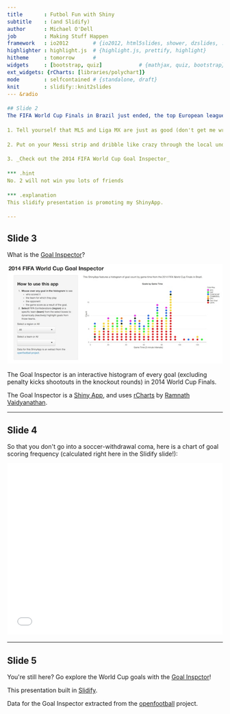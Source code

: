 ```yaml
---
title       : Futbol Fun with Shiny
subtitle    : (and Slidify)
author      : Michael O'Dell
job         : Making Stuff Happen
framework   : io2012        # {io2012, html5slides, shower, dzslides, ...}
highlighter : highlight.js  # {highlight.js, prettify, highlight}
hitheme     : tomorrow      # 
widgets     : [bootstrap, quiz]            # {mathjax, quiz, bootstrap}
ext_widgets: {rCharts: [libraries/polychart]}
mode        : selfcontained # {standalone, draft}
knit        : slidify::knit2slides
--- &radio

## Slide 2
The FIFA World Cup Finals in Brazil just ended, the top European leagues have yet to start, so to fill that world class soccer (as we say in the States) craving, you:

1. Tell yourself that MLS and Liga MX are just as good (don't get me wrong, I catch Earthquakes games when I can) and just suffer

2. Put on your Messi strip and dribble like crazy through the local under 4 youth team

3. _Check out the 2014 FIFA World Cup Goal Inspector_

*** .hint 
No. 2 will not win you lots of friends

*** .explanation 
This slidify presentation is promoting my ShinyApp.

---
```


## Slide 3
What is the [Goal Inspector](http://mpodell.shinyapps.io/goal_inspector/)?

![Goal Inspector](./assets/img/ginspector2.png)

The Goal Inspector is an interactive histogram of every goal (excluding penalty kicks shootouts in the knockout rounds) in 2014 World Cup Finals.

The Goal Inspector is a [Shiny App](http://shiny.rstudio.com), and uses [rCharts](http://rcharts.io) by [Ramnath Vaidyanathan](https://github.com/ramnathv).

---

## Slide 4
So that you don't go into a soccer-withdrawal coma, here is a chart of goal scoring frequency (calculated right here in the Slidify slide!):

<iframe src=' assets/fig/unnamed-chunk-1.html ' scrolling='no' frameBorder='0' seamless class='rChart polycharts ' id=iframe- chart621079209fff ></iframe> <style>iframe.rChart{ width: 100%; height: 400px;}</style>

---

## Slide 5
You're still here? Go explore the World Cup goals with the [Goal Inspctor](http://mpodell.shinyapps.io/goal_inspector/)!

This presentation built in [Slidify](http://ramnathv.github.io/slidify/).

Data for the Goal Inspector extracted from the [openfootball](http://openfootball.github.io) project.



